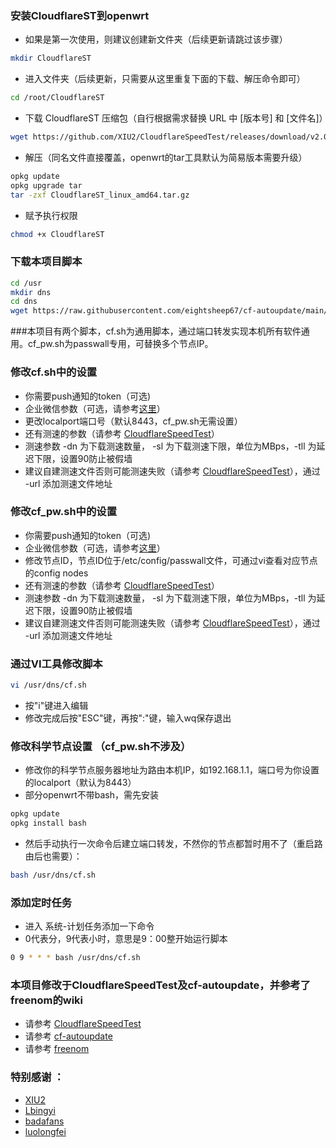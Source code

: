 ### 安装CloudflareST到openwrt
* 如果是第一次使用，则建议创建新文件夹（后续更新请跳过该步骤）
```Bash
mkdir CloudflareST
```

* 进入文件夹（后续更新，只需要从这里重复下面的下载、解压命令即可）
```Bash
cd /root/CloudflareST
```

* 下载 CloudflareST 压缩包（自行根据需求替换 URL 中 [版本号] 和 [文件名]）
```Bash
wget https://github.com/XIU2/CloudflareSpeedTest/releases/download/v2.0.3/CloudflareST_linux_amd64.tar.gz
```

* 解压（同名文件直接覆盖，openwrt的tar工具默认为简易版本需要升级）
```Bash
opkg update
opkg upgrade tar
tar -zxf CloudflareST_linux_amd64.tar.gz
```

* 赋予执行权限
```Bash
chmod +x CloudflareST
```



### 下载本项目脚本
```Bash
cd /usr
mkdir dns
cd dns
wget https://raw.githubusercontent.com/eightsheep67/cf-autoupdate/main/cf.sh
```

###本项目有两个脚本，cf.sh为通用脚本，通过端口转发实现本机所有软件通用。cf_pw.sh为passwall专用，可替换多个节点IP。


### 修改cf.sh中的设置
* 你需要push通知的token（可选)
* 企业微信参数（可选，请参考[这里](https://github.com/luolongfei/freenom/wiki/%E4%BC%81%E4%B8%9A%E5%BE%AE%E4%BF%A1)）
* 更改localport端口号（默认8443，cf_pw.sh无需设置）
* 还有测速的参数（请参考 [CloudflareSpeedTest](https://github.com/XIU2/CloudflareSpeedTest)）
* 测速参数 -dn 为下载测速数量， -sl 为下载测速下限，单位为MBps，-tll 为延迟下限，设置90防止被假墙
* 建议自建测速文件否则可能测速失败（请参考 [CloudflareSpeedTest](https://github.com/XIU2/CloudflareSpeedTest)），通过 -url 添加测速文件地址


### 修改cf_pw.sh中的设置
* 你需要push通知的token（可选)
* 企业微信参数（可选，请参考[这里](https://github.com/luolongfei/freenom/wiki/%E4%BC%81%E4%B8%9A%E5%BE%AE%E4%BF%A1)）
* 修改节点ID，节点ID位于/etc/config/passwall文件，可通过vi查看对应节点的config nodes
* 还有测速的参数（请参考 [CloudflareSpeedTest](https://github.com/XIU2/CloudflareSpeedTest)）
* 测速参数 -dn 为下载测速数量， -sl 为下载测速下限，单位为MBps，-tll 为延迟下限，设置90防止被假墙
* 建议自建测速文件否则可能测速失败（请参考 [CloudflareSpeedTest](https://github.com/XIU2/CloudflareSpeedTest)），通过 -url 添加测速文件地址


### 通过VI工具修改脚本
```Bash
vi /usr/dns/cf.sh
```
* 按"i"键进入编辑
* 修改完成后按"ESC"键，再按":"键，输入wq保存退出



### 修改科学节点设置 （cf_pw.sh不涉及）
* 修改你的科学节点服务器地址为路由本机IP，如192.168.1.1，端口号为你设置的localport（默认为8443）
* 部分openwrt不带bash，需先安装
```Bash
opkg update
opkg install bash
```
* 然后手动执行一次命令后建立端口转发，不然你的节点都暂时用不了（重启路由后也需要）：
```Bash
bash /usr/dns/cf.sh
```



### 添加定时任务
* 进入 系统-计划任务添加一下命令
* 0代表分，9代表小时，意思是9：00整开始运行脚本
```Bash
0 9 * * * bash /usr/dns/cf.sh
```



### 本项目修改于CloudflareSpeedTest及cf-autoupdate，并参考了freenom的wiki
* 请参考 [CloudflareSpeedTest](https://github.com/XIU2/CloudflareSpeedTest)
* 请参考 [cf-autoupdate](https://github.com/Lbingyi/cf-autoupdate)
* 请参考 [freenom](https://github.com/luolongfei/freenom)

### 特别感谢 ：
* [XIU2](https://github.com/XIU2)
* [Lbingyi](https://github.com/Lbingyi)
* [badafans](https://github.com/badafans/better-cloudflare-ip)
* [luolongfei](https://github.com/luolongfei)
